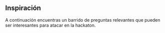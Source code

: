 ## Inspiración

A continuación encuentras un barrido de preguntas relevantes que pueden ser interesantes para atacar en la hackaton.



